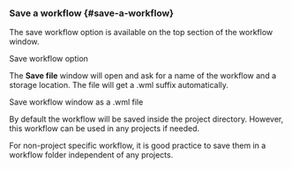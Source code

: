 ### Save a workflow {#save-a-workflow}

The save workflow option is available on the top section of the workflow window.

Save workflow option

The **Save file** window will open and ask for a name of the workflow and a storage location. The file will get a .wml suffix automatically.

Save workflow window as a .wml file

By default the workflow will be saved inside the project directory. However, this workflow can be used in any projects if needed.

For non-project specific workflow, it is good practice to save them in a workflow folder independent of any projects.